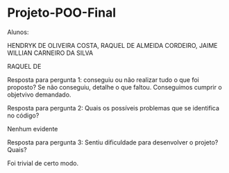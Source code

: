 # Projeto-POO-Final



Alunos:

HENDRYK DE OLIVEIRA COSTA, RAQUEL DE ALMEIDA CORDEIRO, 
JAIME WILLIAN CARNEIRO DA SILVA

RAQUEL DE 





Resposta para pergunta 1: conseguiu ou não realizar tudo o que foi proposto? Se não conseguiu, detalhe o que
faltou.
Conseguimos cumprir o objetvivo demandado.

Resposta para pergunta 2: Quais os possíveis problemas que se identifica no código?

Nenhum evidente


Resposta para pergunta 3: Sentiu dificuldade para desenvolver o projeto? Quais?

Foi trivial de certo modo.






